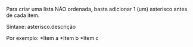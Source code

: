 Para criar uma lista NÃO ordenada, basta adicionar 1 (um) asterisco antes de cada item.

Sintaxe: asterisco.descrição

Por exemplo: *Item a *Item b *Item c